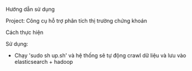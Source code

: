 Hướng dẫn sử dụng

Project: Công cụ hỗ trợ phân tích thị trường chứng khoán

Cách thực hiện

Sử dụng:

- Chạy 'sudo sh up.sh' và hệ thống sẽ tự động crawl dữ liệu và lưu vào elasticsearch + hadoop
